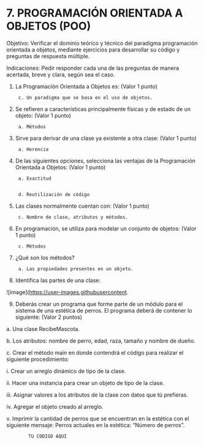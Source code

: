 # 7. PROGRAMACIÓN ORIENTADA A OBJETOS (POO)
Objetivo: Verificar el dominio teórico y técnico del paradigma programación orientada a
objetos, mediante ejercicios para desarrollar su código y preguntas de respuesta
múltiple.

Indicaciones: Pedir responder cada una de las preguntas de manera acertada, breve y
clara, según sea el caso.

1. La Programación Orientada a Objetos es: (Valor 1 punto)

     
       
        c. Un paradigma que se basa en el uso de objetos.
      
2. Se refieren a características principalmente físicas y de estado de un objeto: (Valor 1 punto)

        a. Métodos
       
        

3. Sirve para derivar de una clase ya existente a otra clase: (Valor 1 punto)

        a. Herencia
      
       
        
4. De las siguientes opciones, selecciona las ventajas de la Programación Orientada a Objetos: (Valor 1 punto)

        a. Exactitud
        
      
        d. Reutilización de código
        
5. Las clases normalmente cuentan con: (Valor 1 punto)

   
        
        c. Nombre de clase, atributos y métodos.
        
6. En programación, se utiliza para modelar un conjunto de objetos: (Valor 1 punto)

        
       
        c. Métodos
        
7. ¿Qué son los métodos?

        a. Las propiedades presentes en un objeto.
     
        
        
8. Identifica las partes de una clase:

![image](https://user-images.githubusercontent.

9. Deberás crear un programa que forme parte de un módulo para el sistema de una
estética de perros. El programa deberá de contener lo siguiente: (Valor 2 puntos)

a. Una clase RecibeMascota.

b. Los atributos: nombre de perro, edad, raza, tamaño y nombre de dueño.

c. Crear el método main en donde contendrá el código para realizar el
siguiente procedimiento:

  i. Crear un arreglo dinámico de tipo de la clase.
  
  ii. Hacer una instancia para crear un objeto de tipo de la clase.
  
  iii. Asignar valores a los atributos de la clase con datos que tú prefieras.
  
  iv. Agregar el objeto creado al arreglo.
  
  v. Imprimir la cantidad de perros que se encuentran en la estética con el
  siguiente mensaje: Perros actuales en la estética: “Número de
  perros”.

            TU CODIGO AQUI
